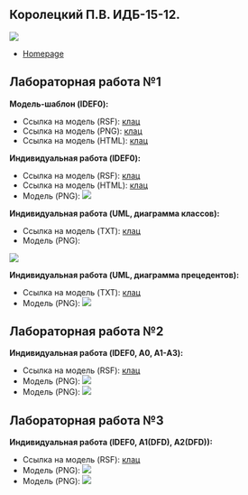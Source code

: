 ## Королецкий П.В. ИДБ-15-12.
![](https://78.media.tumblr.com/0571b840545e623ef455448f024be550/tumblr_pf24ziPkjR1rpcmy2o1_400.jpg)
* [Homepage](https://github.com/stankin/design-2018/wiki)
## Лабораторная работа №1

**Модель-шаблон (IDEF0):**
* Ссылка на модель (RSF): [клац](https://github.com/ndkator/ndkator.github.io/blob/master/1/Model.rsf)
* Ссылка на модель (PNG): [клац](https://github.com/ndkator/ndkator.github.io/blob/master/1/Model.png)
* Ссылка на модель (HTML): [клац](https://ndkator.github.io/1/Home1.html)

**Индивидуальная работа (IDEF0):**
* Ссылка на модель (RSF): [клац](https://github.com/ndkator/ndkator.github.io/blob/master/1/Auth.rsf)
* Ссылка на модель (HTML): [клац](https://ndkator.github.io/1/HomeAuth.html)
* Модель (PNG): ![](https://github.com/ndkator/ndkator.github.io/blob/master/1/Auth.png)

**Индивидуальная работа (UML, диаграмма классов):**
* Ссылка на модель (TXT): [клац](https://github.com/ndkator/ndkator.github.io/blob/master/1/first.txt)
* Модель (PNG): 

![](https://github.com/ndkator/ndkator.github.io/blob/master/1/first.png)

**Индивидуальная работа (UML, диаграмма прецедентов):**
* Ссылка на модель (TXT): [клац](https://github.com/ndkator/ndkator.github.io/blob/master/1/second.txt)
* Модель (PNG): ![](https://github.com/ndkator/ndkator.github.io/blob/master/1/second.png)

## Лабораторная работа №2
**Индивидуальная работа (IDEF0, A0, A1-A3):**
* Ссылка на модель (RSF): [клац](https://github.com/ndkator/ndkator.github.io/blob/master/2/my.rsf)
* Модель (PNG): ![](https://github.com/ndkator/ndkator.github.io/blob/master/2/A0.png)
* Модель (PNG): ![](https://github.com/ndkator/ndkator.github.io/blob/master/2/A1-A3.png)

## Лабораторная работа №3
**Индивидуальная работа (IDEF0, A1(DFD), A2(DFD)):**
* Ссылка на модель (RSF): [клац](https://github.com/ndkator/ndkator.github.io/blob/master/3/LR3.rsf)
* Модель (PNG): ![](https://github.com/ndkator/ndkator.github.io/blob/master/3/03_A1_.png)
* Модель (PNG): ![](https://github.com/ndkator/ndkator.github.io/blob/master/3/04_A2.png)
